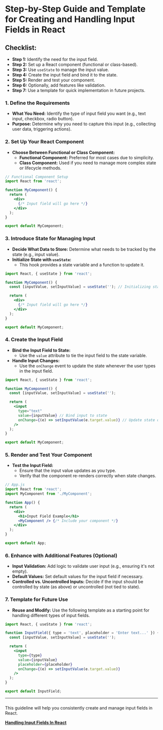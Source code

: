 # Step-by-Step Guide and Template for Creating and Handling Input Fields in React


## Checklist:

- **Step 1:** Identify the need for the input field.
- **Step 2:** Set up a React component (functional or class-based).
- **Step 3:** Use `useState` to manage the input value.
- **Step 4:** Create the input field and bind it to the state.
- **Step 5:** Render and test your component.
- **Step 6:** Optionally, add features like validation.
- **Step 7:** Use a template for quick implementation in future projects.

### **1. Define the Requirements**

- **What You Need:** Identify the type of input field you want (e.g., text input, checkbox, radio button).
- **Purpose:** Determine why you need to capture this input (e.g., collecting user data, triggering actions).

### **2. Set Up Your React Component**

- **Choose Between Functional or Class Component:**
    - **Functional Component:** Preferred for most cases due to simplicity.
    - **Class Component:** Used if you need to manage more complex state or lifecycle methods.

```jsx
// Functional Component Setup
import React from 'react';

function MyComponent() {
  return (
    <div>
      {/* Input field will go here */}
    </div>
  );
}

export default MyComponent;

```

### **3. Introduce State for Managing Input**

- **Decide What Data to Store:** Determine what needs to be tracked by the state (e.g., input value).
- **Initialize State with `useState`:**
    - This hook provides a state variable and a function to update it.

```jsx
import React, { useState } from 'react';

function MyComponent() {
  const [inputValue, setInputValue] = useState(''); // Initializing state

  return (
    <div>
      {/* Input field will go here */}
    </div>
  );
}

export default MyComponent;

```

### **4. Create the Input Field**

- **Bind the Input Field to State:**
    - Use the `value` attribute to tie the input field to the state variable.
- **Handle Input Changes:**
    - Use the `onChange` event to update the state whenever the user types in the input field.

```jsx
import React, { useState } from 'react';

function MyComponent() {
  const [inputValue, setInputValue] = useState('');

  return (
    <input
      type="text"
      value={inputValue} // Bind input to state
      onChange={(e) => setInputValue(e.target.value)} // Update state on user input
    />
  );
}

export default MyComponent;

```

### **5. Render and Test Your Component**

- **Test the Input Field:**
    - Ensure that the input value updates as you type.
    - Verify that the component re-renders correctly when state changes.

```jsx
// App.js
import React from 'react';
import MyComponent from './MyComponent';

function App() {
  return (
    <div>
      <h1>Input Field Example</h1>
      <MyComponent /> {/* Include your component */}
    </div>
  );
}

export default App;

```

### **6. Enhance with Additional Features (Optional)**

- **Input Validation:** Add logic to validate user input (e.g., ensuring it's not empty).
- **Default Values:** Set default values for the input field if necessary.
- **Controlled vs. Uncontrolled Inputs:** Decide if the input should be controlled by state (as above) or uncontrolled (not tied to state).

### **7. Template for Future Use**

- **Reuse and Modify:** Use the following template as a starting point for handling different types of input fields.

```jsx
import React, { useState } from 'react';

function InputField({ type = 'text', placeholder = 'Enter text...' }) {
  const [inputValue, setInputValue] = useState('');

  return (
    <input
      type={type}
      value={inputValue}
      placeholder={placeholder}
      onChange={(e) => setInputValue(e.target.value)}
    />
  );
}

export default InputField;

```

---

### 

This guideline will help you consistently create and manage input fields in React.

[**Handling Input Fields In React**](https://www.notion.so/Handling-Input-Fields-In-React-1ab01b73e4a34d3aa75be60afa94517e?pvs=21)

